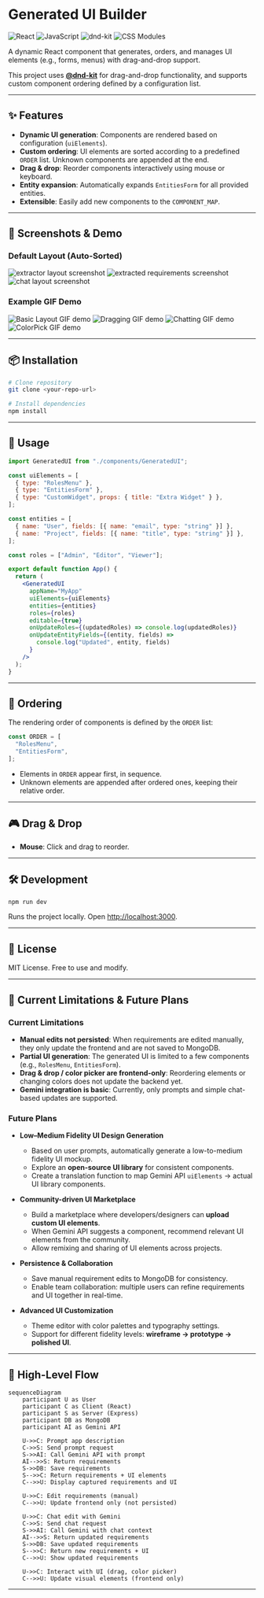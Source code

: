 # Generated UI Builder

![React](https://img.shields.io/badge/React-20232A?style=for-the-badge\&logo=react\&logoColor=61DAFB)
![JavaScript](https://img.shields.io/badge/JavaScript-ES6+-yellow?style=for-the-badge\&logo=javascript\&logoColor=white)
![dnd-kit](https://img.shields.io/badge/dnd--kit-Drag%20%26%20Drop-blueviolet?style=for-the-badge)
![CSS Modules](https://img.shields.io/badge/CSS%20Modules-000000?style=for-the-badge\&logo=css3\&logoColor=1572B6)

A dynamic React component that generates, orders, and manages UI elements (e.g., forms, menus) with drag-and-drop support.

This project uses **[@dnd-kit](https://docs.dndkit.com/)** for drag-and-drop functionality, and supports custom component ordering defined by a configuration list.

---

## ✨ Features

* **Dynamic UI generation**: Components are rendered based on configuration (`uiElements`).
* **Custom ordering**: UI elements are sorted according to a predefined `ORDER` list. Unknown components are appended at the end.
* **Drag & drop**: Reorder components interactively using mouse or keyboard.
* **Entity expansion**: Automatically expands `EntitiesForm` for all provided entities.
* **Extensible**: Easily add new components to the `COMPONENT_MAP`.

---

## 📸 Screenshots & Demo

### Default Layout (Auto-Sorted)

![extractor layout screenshot](./docs/screenshots/extractor.png)
![extracted requirements screenshot](./docs/screenshots/requirements.png)
![chat layout screenshot](./docs/screenshots/chat.png)


### Example GIF Demo
![Basic Layout GIF demo](./docs/screenshots/basic_layout.gif)
![Dragging GIF demo](./docs/screenshots/drag.gif)
![Chatting GIF demo](./docs/screenshots/chat.png)
![ColorPick GIF demo](./docs/screenshots/colorpick.gif)

---

## 📦 Installation

```bash
# Clone repository
git clone <your-repo-url>

# Install dependencies
npm install
```

---

## 🚀 Usage

```jsx
import GeneratedUI from "./components/GeneratedUI";

const uiElements = [
  { type: "RolesMenu" },
  { type: "EntitiesForm" },
  { type: "CustomWidget", props: { title: "Extra Widget" } },
];

const entities = [
  { name: "User", fields: [{ name: "email", type: "string" }] },
  { name: "Project", fields: [{ name: "title", type: "string" }] },
];

const roles = ["Admin", "Editor", "Viewer"];

export default function App() {
  return (
    <GeneratedUI
      appName="MyApp"
      uiElements={uiElements}
      entities={entities}
      roles={roles}
      editable={true}
      onUpdateRoles={(updatedRoles) => console.log(updatedRoles)}
      onUpdateEntityFields={(entity, fields) =>
        console.log("Updated", entity, fields)
      }
    />
  );
}
```

---

## 📐 Ordering

The rendering order of components is defined by the `ORDER` list:

```js
const ORDER = [
  "RolesMenu",
  "EntitiesForm",
];
```

* Elements in `ORDER` appear first, in sequence.
* Unknown elements are appended after ordered ones, keeping their relative order.

---

## 🎮 Drag & Drop

* **Mouse**: Click and drag to reorder.

---

## 🛠 Development

```bash
npm run dev
```

Runs the project locally. Open [http://localhost:3000](http://localhost:3000).

---

## 📜 License

MIT License. Free to use and modify.


---

## 🚧 Current Limitations & Future Plans

### Current Limitations

* **Manual edits not persisted**: When requirements are edited manually, they only update the frontend and are not saved to MongoDB.
* **Partial UI generation**: The generated UI is limited to a few components (e.g., `RolesMenu`, `EntitiesForm`).
* **Drag & drop / color picker are frontend-only**: Reordering elements or changing colors does not update the backend yet.
* **Gemini integration is basic**: Currently, only prompts and simple chat-based updates are supported.

### Future Plans

* **Low–Medium Fidelity UI Design Generation**

  * Based on user prompts, automatically generate a low-to-medium fidelity UI mockup.
  * Explore an **open-source UI library** for consistent components.
  * Create a translation function to map Gemini API `uiElements` → actual UI library components.

* **Community-driven UI Marketplace**

  * Build a marketplace where developers/designers can **upload custom UI elements**.
  * When Gemini API suggests a component, recommend relevant UI elements from the community.
  * Allow remixing and sharing of UI elements across projects.

* **Persistence & Collaboration**

  * Save manual requirement edits to MongoDB for consistency.
  * Enable team collaboration: multiple users can refine requirements and UI together in real-time.

* **Advanced UI Customization**

  * Theme editor with color palettes and typography settings.
  * Support for different fidelity levels: **wireframe → prototype → polished UI**.

---

## 🔄 High-Level Flow

```mermaid
sequenceDiagram
    participant U as User
    participant C as Client (React)
    participant S as Server (Express)
    participant DB as MongoDB
    participant AI as Gemini API

    U->>C: Prompt app description
    C->>S: Send prompt request
    S->>AI: Call Gemini API with prompt
    AI-->>S: Return requirements
    S->>DB: Save requirements
    S-->>C: Return requirements + UI elements
    C-->>U: Display captured requirements and UI

    U->>C: Edit requirements (manual)
    C-->>U: Update frontend only (not persisted)

    U->>C: Chat edit with Gemini
    C->>S: Send chat request
    S->>AI: Call Gemini with chat context
    AI-->>S: Return updated requirements
    S->>DB: Save updated requirements
    S-->>C: Return new requirements + UI
    C-->>U: Show updated requirements

    U->>C: Interact with UI (drag, color picker)
    C-->>U: Update visual elements (frontend only)
```

---